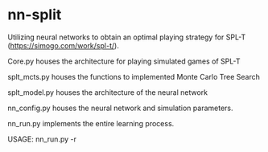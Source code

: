 # nn-split
Utilizing neural networks to obtain an optimal playing strategy for SPL-T (https://simogo.com/work/spl-t/).

Core.py houses the architecture for playing simulated games of SPL-T

splt_mcts.py houses the functions to implemented Monte Carlo Tree Search

splt_model.py houses the architecture of the neural network

nn_config.py houses the neural network and simulation parameters.

nn_run.py implements the entire learning process.

USAGE: nn_run.py -r <name of folder to save runs to>

